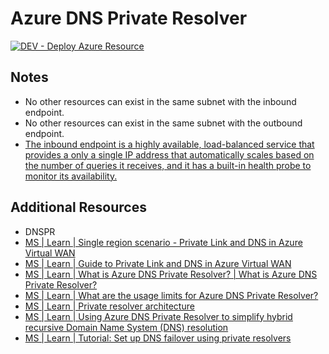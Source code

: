 # Azure DNS Private Resolver

[![DEV - Deploy Azure Resource](https://github.com/ArtiomLK/azure-bicep-dnspr/actions/workflows/dev.orchestrator.yml/badge.svg?branch=main&event=push)](https://github.com/ArtiomLK/azure-bicep-dnspr/actions/workflows/dev.orchestrator.yml)

## Notes

- No other resources can exist in the same subnet with the inbound endpoint.
- No other resources can exist in the same subnet with the outbound endpoint.
- [The inbound endpoint is a highly available, load-balanced service that provides a only a single IP address that automatically scales based on the number of queries it receives, and it has a built-in health probe to monitor its availability.][3]

## Additional Resources

- DNSPR
- [MS | Learn | Single region scenario - Private Link and DNS in Azure Virtual WAN][7]
- [MS | Learn | Guide to Private Link and DNS in Azure Virtual WAN][8]
- [MS | Learn | What is Azure DNS Private Resolver? | What is Azure DNS Private Resolver?][1]
- [MS | Learn | What are the usage limits for Azure DNS Private Resolver?][2]
- [MS | Learn | Private resolver architecture][4]
- [MS | Learn | Using Azure DNS Private Resolver to simplify hybrid recursive Domain Name System (DNS) resolution][5]
- [MS | Learn | Tutorial: Set up DNS failover using private resolvers][6]

[1]: https://learn.microsoft.com/en-us/azure/dns/dns-private-resolver-overview#subnet-restrictions
[2]: https://learn.microsoft.com/en-us/azure/dns/dns-faq#what-are-the-usage-limits-for-azure-dns-
[3]: https://learn.microsoft.com/en-us/azure/dns/private-resolver-endpoints-rulesets
[4]: https://learn.microsoft.com/en-us/azure/dns/private-resolver-architecture
[5]: https://learn.microsoft.com/en-us/azure/architecture/example-scenario/networking/azure-dns-private-resolver
[6]: https://learn.microsoft.com/en-us/azure/dns/tutorial-dns-private-resolver-failover
[7]: https://learn.microsoft.com/en-us/azure/architecture/guide/networking/private-link-virtual-wan-dns-single-region-workload
[8]: https://learn.microsoft.com/en-us/azure/architecture/guide/networking/private-link-virtual-wan-dns-guide
